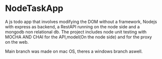 # NodeTaskApp
A js todo app that involves modifying the DOM without a framework, Nodejs with express as backend, a RestAPI running on the node side and a mongodb non relational db. The project includes node unit testing with MOCHA AND CHAI for the API,model(On the node side) and for the proxy on the web.

Main branch was made on mac OS, theres a windows branch aswell.
